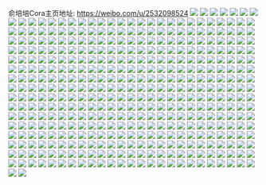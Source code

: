 俞培培Cora主页地址: https://weibo.com/u/2532098524 
![](https://wx4.sinaimg.cn/mw2000/96ecc1dcgy1h95cq1dy2hj220e20eb29.jpg) 
![](https://wx4.sinaimg.cn/mw2000/96ecc1dcgy1h7ypdxtochj22662wbe7a.jpg) 
![](https://wx4.sinaimg.cn/mw2000/96ecc1dcgy1h7latf6qnuj22c03401kz.jpg) 
![](https://wx4.sinaimg.cn/mw2000/96ecc1dcgy1h7lasj5pj8j22c0340e82.jpg) 
![](https://wx4.sinaimg.cn/mw2000/96ecc1dcgy1h7latjulacj227w2ykqv6.jpg) 
![](https://wx4.sinaimg.cn/mw2000/96ecc1dcgy1h7lasuqstuj22c0340qv5.jpg) 
![](https://wx4.sinaimg.cn/mw2000/96ecc1dcgy1h7lat25kkjj21hg1za7wh.jpg) 
![](https://wx4.sinaimg.cn/mw2000/96ecc1dcgy1h7lat7l5vhj224s2ueu0y.jpg) 
![](https://wx4.sinaimg.cn/mw2000/96ecc1dcgy1h7las99q85j21mu26gnkj.jpg) 
![](https://wx4.sinaimg.cn/mw2000/96ecc1dcgy1h7larsxuo4j21o02804qp.jpg) 
![](https://wx4.sinaimg.cn/mw2000/96ecc1dcgy1h7las4qdhjj228m2zi7wi.jpg) 
![](https://wx4.sinaimg.cn/mw2000/96ecc1dcgy1h6owokoynnj22zb28ie83.jpg) 
![](https://wx4.sinaimg.cn/mw2000/96ecc1dcgy1h6owom2mwuj21o0280qv5.jpg) 
![](https://wx4.sinaimg.cn/mw2000/96ecc1dcgy1h6owoolo45j22xi275u0z.jpg) 
![](https://wx4.sinaimg.cn/mw2000/96ecc1dcgy1h6owot7onnj22x22x2x6t.jpg) 
![](https://wx4.sinaimg.cn/mw2000/96ecc1dcgy1h6owouct31j21400u0n8x.jpg) 
![](https://wx4.sinaimg.cn/mw2000/96ecc1dcgy1h6owoxg3q2j22c0345hdv.jpg) 
![](https://wx4.sinaimg.cn/mw2000/96ecc1dcgy1h6owogtcwoj21kj23cgt9.jpg) 
![](https://wx4.sinaimg.cn/mw2000/96ecc1dcgy1h6owoyozkpj21xm2kt7wi.jpg) 
![](https://wx4.sinaimg.cn/mw2000/96ecc1dcgy1h6owozrm6sj21jp228npd.jpg) 
![](https://wx4.sinaimg.cn/mw2000/96ecc1dcgy1h6owp1apnfj22c0340hdu.jpg) 
![](https://wx4.sinaimg.cn/mw2000/96ecc1dcgy1h6owp2yon4j21sc2ds7wi.jpg) 
![](https://wx4.sinaimg.cn/mw2000/96ecc1dcgy1h65byu4qnxj22801o0e82.jpg) 
![](https://wx4.sinaimg.cn/mw2000/96ecc1dcgy1h65bywd6bxj22c0340qv7.jpg) 
![](https://wx4.sinaimg.cn/mw2000/96ecc1dcgy1h65byyixwwj21o0280b2a.jpg) 
![](https://wx4.sinaimg.cn/mw2000/96ecc1dcgy1h65bz0xxlej22c03404i0.jpg) 
![](https://wx4.sinaimg.cn/mw2000/96ecc1dcgy1h65bz2w274j22872yy4hz.jpg) 
![](https://wx4.sinaimg.cn/mw2000/96ecc1dcgy1h65bz4nitjj21xq2ybhaw.jpg) 
![](https://wx4.sinaimg.cn/mw2000/96ecc1dcgy1h65bz6kl5nj225h2vaao4.jpg) 
![](https://wx4.sinaimg.cn/mw2000/96ecc1dcgy1h65bzb8xshj221l2q5b2a.jpg) 
![](https://wx4.sinaimg.cn/mw2000/96ecc1dcgy1h65bz8uln1j222x2rwqv7.jpg) 
![](https://wx4.sinaimg.cn/mw2000/96ecc1dcgy1h56nfau8zwj23do52i4qt.jpg) 
![](https://wx4.sinaimg.cn/mw2000/96ecc1dcgy1h56nf6n5rfj23dw52uhdw.jpg) 
![](https://wx4.sinaimg.cn/mw2000/96ecc1dcgy1h56nfdsqgxj238f4umkjp.jpg) 
![](https://wx4.sinaimg.cn/mw2000/96ecc1dcgy1h56nfgvtnsj23do52ikjo.jpg) 
![](https://wx4.sinaimg.cn/mw2000/96ecc1dcgy1h56nfjqacqj23do52ihdw.jpg) 
![](https://wx4.sinaimg.cn/mw2000/96ecc1dcgy1h56nfmky4xj23do52ie83.jpg) 
![](https://wx4.sinaimg.cn/mw2000/96ecc1dcgy1h56nfp3cg5j21o02804qp.jpg) 
![](https://wx4.sinaimg.cn/mw2000/96ecc1dcgy1h56nfri0gwj22943061ky.jpg) 
![](https://wx4.sinaimg.cn/mw2000/96ecc1dcgy1h56nfuni9ij21o0280npd.jpg) 
![](https://wx4.sinaimg.cn/mw2000/96ecc1dcgy1h4b60st1yoj22c0340npf.jpg) 
![](https://wx4.sinaimg.cn/mw2000/96ecc1dcgy1h4b60ukrlvj22ag31xkjm.jpg) 
![](https://wx4.sinaimg.cn/mw2000/96ecc1dcgy1h4b60pdamlj22c02c0kjl.jpg) 
![](https://wx4.sinaimg.cn/mw2000/96ecc1dcgy1h48lgk88i0j21o0280hdt.jpg) 
![](https://wx4.sinaimg.cn/mw2000/96ecc1dcgy1h48lglgzpuj21o0280npd.jpg) 
![](https://wx4.sinaimg.cn/mw2000/96ecc1dcgy1h48lgiznv0j21wb2j2npd.jpg) 
![](https://wx4.sinaimg.cn/mw2000/96ecc1dcgy1h2ubi7r4uyj21o0280b29.jpg) 
![](https://wx4.sinaimg.cn/mw2000/96ecc1dcgy1h2ubiadd1bj22c0340kjm.jpg) 
![](https://wx4.sinaimg.cn/mw2000/96ecc1dcgy1h2ubibr6mcj21o0280e81.jpg) 
![](https://wx4.sinaimg.cn/mw2000/96ecc1dcgy1h2ubidnvitj21o02801ky.jpg) 
![](https://wx4.sinaimg.cn/mw2000/96ecc1dcgy1h2ubiewczcj21ma25pb29.jpg) 
![](https://wx4.sinaimg.cn/mw2000/96ecc1dcgy1h2ubig34gdj21o0280kjl.jpg) 
![](https://wx4.sinaimg.cn/mw2000/96ecc1dcgy1h2fzlbjc6bj21nv27snpd.jpg) 
![](https://wx4.sinaimg.cn/mw2000/96ecc1dcgy1h2fzldqe56j21kg23ab29.jpg) 
![](https://wx4.sinaimg.cn/mw2000/96ecc1dcgy1h2fzmh0p9hj21mz26onpd.jpg) 
![](https://wx4.sinaimg.cn/mw2000/96ecc1dcgy1h2fzmenrt9j21sc2dskjl.jpg) 
![](https://wx4.sinaimg.cn/mw2000/96ecc1dcgy1h2fzmir4ekj2340340x6p.jpg) 
![](https://wx4.sinaimg.cn/mw2000/96ecc1dcgy1h2fzl7jiebj21sc2dsqv5.jpg) 
![](https://wx4.sinaimg.cn/mw2000/96ecc1dcgy1h2e232fflpj21o0280e82.jpg) 
![](https://wx4.sinaimg.cn/mw2000/96ecc1dcgy1h2e234nu00j20u0140gqk.jpg) 
![](https://wx4.sinaimg.cn/mw2000/96ecc1dcgy1h2e237wtu5j21sc2ds1ky.jpg) 
![](https://wx4.sinaimg.cn/mw2000/96ecc1dcgy1h2e22xkbtpj21o0280kjl.jpg) 
![](https://wx4.sinaimg.cn/mw2000/96ecc1dcgy1h2e2348aomj22c03407wj.jpg) 
![](https://wx4.sinaimg.cn/mw2000/96ecc1dcgy1h2e230a3h2j22mj1ywhdu.jpg) 
![](https://wx4.sinaimg.cn/mw2000/96ecc1dcgy1h2e22vqtgbj20n01dsna7.jpg) 
![](https://wx4.sinaimg.cn/mw2000/96ecc1dcgy1h2e2392sdzj22c02c0qv5.jpg) 
![](https://wx4.sinaimg.cn/mw2000/96ecc1dcgy1h2e235wri4j20n01dstmy.jpg) 
![](https://wx4.sinaimg.cn/mw2000/96ecc1dcgy1h29er7uzkdj21sc2dskjl.jpg) 
![](https://wx4.sinaimg.cn/mw2000/96ecc1dcgy1h1uvelvdgxj20u01400vu.jpg) 
![](https://wx4.sinaimg.cn/mw2000/96ecc1dcgy1h1kjfxzlpjj20n01ds0wb.jpg) 
![](https://wx4.sinaimg.cn/mw2000/96ecc1dcgy1h1kjg0ekuuj20n01dsk6y.jpg) 
![](https://wx4.sinaimg.cn/mw2000/96ecc1dcgy1h1kjg1eyhej20n01ds43w.jpg) 
![](https://wx4.sinaimg.cn/mw2000/96ecc1dcgy1h1kjg2ivgsj20n01dsjvn.jpg) 
![](https://wx4.sinaimg.cn/mw2000/96ecc1dcgy1h1bfjbrac2j21mc25sqv5.jpg) 
![](https://wx4.sinaimg.cn/mw2000/96ecc1dcgy1h1bfjcwahoj21o0280npd.jpg) 
![](https://wx4.sinaimg.cn/mw2000/96ecc1dcgy1h1bfjeg8tjj21o0280u0x.jpg) 
![](https://wx4.sinaimg.cn/mw2000/96ecc1dcgy1h1bfjg6ppbj21o0280npd.jpg) 
![](https://wx4.sinaimg.cn/mw2000/96ecc1dcgy1h1bfjheneyj21ii20o1kx.jpg) 
![](https://wx4.sinaimg.cn/mw2000/96ecc1dcgy1h1bfja5fw3j21o0280x6p.jpg) 
![](https://wx4.sinaimg.cn/mw2000/96ecc1dcgy1h1bfjilxpej21o0280npd.jpg) 
![](https://wx4.sinaimg.cn/mw2000/96ecc1dcgy1h1bfjkmkorj22xk2xknpe.jpg) 
![](https://wx4.sinaimg.cn/mw2000/96ecc1dcgy1h1bfjm3mpoj21o0280qv5.jpg) 
![](https://wx4.sinaimg.cn/mw2000/96ecc1dcgy1h127fz6kkzj237k4tc4qx.jpg) 
![](https://wx4.sinaimg.cn/mw2000/96ecc1dcgy1h127fuvgsej22xg4e6e87.jpg) 
![](https://wx4.sinaimg.cn/mw2000/96ecc1dcgy1h127g53wjoj24tc37kqvb.jpg) 
![](https://wx4.sinaimg.cn/mw2000/96ecc1dcgy1h127g90hssj237k4tcnpj.jpg) 
![](https://wx4.sinaimg.cn/mw2000/96ecc1dcgy1h127gb69z8j21o0280hdt.jpg) 
![](https://wx4.sinaimg.cn/mw2000/96ecc1dcgy1h127gg95a2j237k4tcnpj.jpg) 
![](https://wx4.sinaimg.cn/mw2000/96ecc1dcgy1h127gi6r8pj21o02801ky.jpg) 
![](https://wx4.sinaimg.cn/mw2000/96ecc1dcgy1h127gl5hlqj237k4tcnpi.jpg) 
![](https://wx4.sinaimg.cn/mw2000/96ecc1dcgy1h127gmmqyaj21o0280kjl.jpg) 
![](https://wx4.sinaimg.cn/mw2000/96ecc1dcgy1h00i2op35gj22682waqv6.jpg) 
![](https://wx4.sinaimg.cn/mw2000/96ecc1dcgy1gxr68kwc5mj21o0280x6p.jpg) 
![](https://wx4.sinaimg.cn/mw2000/96ecc1dcgy1gxr69jb3rtj22c0340qv7.jpg) 
![](https://wx4.sinaimg.cn/mw2000/96ecc1dcgy1gxr6a17zqnj21o0280hdt.jpg) 
![](https://wx4.sinaimg.cn/mw2000/96ecc1dcgy1gxr6atxiq9j229w3177wj.jpg) 
![](https://wx4.sinaimg.cn/mw2000/96ecc1dcgy1gxr6tvg6t0j225f2v81l0.jpg) 
![](https://wx4.sinaimg.cn/mw2000/96ecc1dcgy1gxr6u1trwxj22ad31uhdv.jpg) 
![](https://wx4.sinaimg.cn/mw2000/96ecc1dcgy1gxr6u7t5i2j222o2rku0y.jpg) 
![](https://wx4.sinaimg.cn/mw2000/96ecc1dcgy1gxr6ubtqruj22yq2804qq.jpg) 
![](https://wx4.sinaimg.cn/mw2000/96ecc1dcgy1gxr6udearpj20u013zh54.jpg) 
![](https://wx4.sinaimg.cn/mw2000/002LmquMgy1gvbtz52go0j62kb3uge8202.jpg) 
![](https://wx4.sinaimg.cn/mw2000/002LmquMgy1gvbtz7szzbj63gg56oe8502.jpg) 
![](https://wx4.sinaimg.cn/mw2000/002LmquMgy1gvbtza8nz9j63gg56o4qt02.jpg) 
![](https://wx4.sinaimg.cn/mw2000/002LmquMgy1gurj96xhnyj61o0280npd02.jpg) 
![](https://wx4.sinaimg.cn/mw2000/002LmquMgy1gurj95u75jj61mc25snpd02.jpg) 
![](https://wx4.sinaimg.cn/mw2000/002LmquMgy1gurj984mqqj61o02801ky02.jpg) 
![](https://wx4.sinaimg.cn/mw2000/002LmquMgy1gurj9bdddmj61o0280qv502.jpg) 
![](https://wx4.sinaimg.cn/mw2000/002LmquMgy1gurj9adtwzj61mc25snpd02.jpg) 
![](https://wx4.sinaimg.cn/mw2000/002LmquMgy1gurj99edqzj61o02801ky02.jpg) 
![](https://wx4.sinaimg.cn/mw2000/002LmquMgy1gurj9eo90vj61o0280u0x02.jpg) 
![](https://wx4.sinaimg.cn/mw2000/002LmquMgy1gurj9djqr6j61jg21ye8102.jpg) 
![](https://wx4.sinaimg.cn/mw2000/002LmquMgy1gurj9ch3ytj61o02804qq02.jpg) 
![](https://wx4.sinaimg.cn/mw2000/002LmquMgy1gu2dmnwllsj639b4vzhdx02.jpg) 
![](https://wx4.sinaimg.cn/mw2000/96ecc1dcgy1gt8cugg5mjj21o0280u0x.jpg) 
![](https://wx4.sinaimg.cn/mw2000/96ecc1dcgy1gt8cuiqdxgj21o0280u0x.jpg) 
![](https://wx4.sinaimg.cn/mw2000/96ecc1dcgy1gt8cukke6uj21o0280u0x.jpg) 
![](https://wx4.sinaimg.cn/mw2000/96ecc1dcgy1gt8cun5dm0j21kh23bx6p.jpg) 
![](https://wx4.sinaimg.cn/mw2000/96ecc1dcgy1gt8cupa1ptj21o0280e81.jpg) 
![](https://wx4.sinaimg.cn/mw2000/96ecc1dcgy1gt8cuqqa90j21o0280hdt.jpg) 
![](https://wx4.sinaimg.cn/mw2000/96ecc1dcgy1gt8cuu73dsj21o0280npd.jpg) 
![](https://wx4.sinaimg.cn/mw2000/96ecc1dcgy1gt8cusvbsnj21o0280e81.jpg) 
![](https://wx4.sinaimg.cn/mw2000/96ecc1dcgy1gt8cuvmmzyj21o0280qv5.jpg) 
![](https://wx4.sinaimg.cn/mw2000/96ecc1dcgy1gt82i5lv1nj21o0280u0x.jpg) 
![](https://wx4.sinaimg.cn/mw2000/96ecc1dcgy1gt82ia1sd1j21o0280kjl.jpg) 
![](https://wx4.sinaimg.cn/mw2000/96ecc1dcgy1gt82iebm5rj21o0280qv5.jpg) 
![](https://wx4.sinaimg.cn/mw2000/96ecc1dcgy1gt82iijzxpj21o02807wh.jpg) 
![](https://wx4.sinaimg.cn/mw2000/96ecc1dcgy1gt82i0vu5nj21o0280b29.jpg) 
![](https://wx4.sinaimg.cn/mw2000/96ecc1dcgy1gt82iln73vj21o02804qp.jpg) 
![](https://wx4.sinaimg.cn/mw2000/96ecc1dcgy1gt82in90ohj211j1e14fw.jpg) 
![](https://wx4.sinaimg.cn/mw2000/96ecc1dcgy1gt82ip1orqj216j1kph69.jpg) 
![](https://wx4.sinaimg.cn/mw2000/96ecc1dcgy1gt82ir1jnzj212a1f0wwm.jpg) 
![](https://wx4.sinaimg.cn/mw2000/96ecc1dcgy1gswf2ic5j3j21o0280kjn.jpg) 
![](https://wx4.sinaimg.cn/mw2000/96ecc1dcgy1gswf2ky07sj21o02804qr.jpg) 
![](https://wx4.sinaimg.cn/mw2000/96ecc1dcgy1gswf2fogh8j21o0280hdv.jpg) 
![](https://wx4.sinaimg.cn/mw2000/96ecc1dcgy1gswf2psq6bj21o02804qs.jpg) 
![](https://wx4.sinaimg.cn/mw2000/96ecc1dcgy1gswf2qzklqj2107107e6h.jpg) 
![](https://wx4.sinaimg.cn/mw2000/96ecc1dcgy1gswf2ucfeoj21o0280x6r.jpg) 
![](https://wx4.sinaimg.cn/mw2000/96ecc1dcgy1gswf30t6w9j21o0280x6q.jpg) 
![](https://wx4.sinaimg.cn/mw2000/96ecc1dcgy1gswf2yk48yj21o0280kjn.jpg) 
![](https://wx4.sinaimg.cn/mw2000/96ecc1dcgy1gswf34e7loj21gu1yf4qr.jpg) 
![](https://wx4.sinaimg.cn/mw2000/96ecc1dcgy1grkcb0gz9mj22c0340npe.jpg) 
![](https://wx4.sinaimg.cn/mw2000/96ecc1dcgy1grkcaylcp9j21o0280hdz.jpg) 
![](https://wx4.sinaimg.cn/mw2000/96ecc1dcgy1grkcb2pm9hj22c0340x6q.jpg) 
![](https://wx4.sinaimg.cn/mw2000/96ecc1dcgy1grkcbe4mhmj21md25t4qr.jpg) 
![](https://wx4.sinaimg.cn/mw2000/96ecc1dcgy1grkcb6j84wj21o02807wm.jpg) 
![](https://wx4.sinaimg.cn/mw2000/96ecc1dcgy1grkcbc7nwlj21mh25zu0z.jpg) 
![](https://wx4.sinaimg.cn/mw2000/96ecc1dcgy1grejmm0u21j21o0280b2d.jpg) 
![](https://wx4.sinaimg.cn/mw2000/96ecc1dcgy1grejkb71dlj21o0280b2a.jpg) 
![](https://wx4.sinaimg.cn/mw2000/96ecc1dcgy1gr3nrmxef0j22c03407wh.jpg) 
![](https://wx4.sinaimg.cn/mw2000/96ecc1dcgy1gr3nrxir8kj22801o0kjn.jpg) 
![](https://wx4.sinaimg.cn/mw2000/96ecc1dcgy1gr3nryg0m4j23402c0x6p.jpg) 
![](https://wx4.sinaimg.cn/mw2000/96ecc1dcgy1gr3nrqfxcaj21o0280hdu.jpg) 
![](https://wx4.sinaimg.cn/mw2000/96ecc1dcgy1gr3nrpfir5j21o0280kjm.jpg) 
![](https://wx4.sinaimg.cn/mw2000/002LmquMgy1gr3nrref1wj61o0280hdu02.jpg) 
![](https://wx4.sinaimg.cn/mw2000/96ecc1dcgy1gr3nrtl52qj21o0280hdu.jpg) 
![](https://wx4.sinaimg.cn/mw2000/96ecc1dcgy1gr3nrw8ni3j21o0280e82.jpg) 
![](https://wx4.sinaimg.cn/mw2000/96ecc1dcgy1gr3nrv4265j21o0280kjm.jpg) 
![](https://wx4.sinaimg.cn/mw2000/96ecc1dcgy1gqp5p3bczej21lb24f4qr.jpg) 
![](https://wx4.sinaimg.cn/mw2000/96ecc1dcgy1gqc1wwml28j21o0280u0y.jpg) 
![](https://wx4.sinaimg.cn/mw2000/96ecc1dcgy1gqc1x2ven1j21kc234qv6.jpg) 
![](https://wx4.sinaimg.cn/mw2000/96ecc1dcgy1gqc1xclt28j21o02801kz.jpg) 
![](https://wx4.sinaimg.cn/mw2000/96ecc1dcgy1gqc1wp3bxfj21m325h7wj.jpg) 
![](https://wx4.sinaimg.cn/mw2000/96ecc1dcgy1gq6fc73nqxj21o0280u0z.jpg) 
![](https://wx4.sinaimg.cn/mw2000/96ecc1dcgy1gq6fc86en1j21o0280e82.jpg) 
![](https://wx4.sinaimg.cn/mw2000/96ecc1dcgy1gq6fc91k72j215s1jqqv5.jpg) 
![](https://wx4.sinaimg.cn/mw2000/96ecc1dcgy1gq6fcay1fqj21o02801kz.jpg) 
![](https://wx4.sinaimg.cn/mw2000/96ecc1dcgy1gq6fccj1fdj21o01o0b2a.jpg) 
![](https://wx4.sinaimg.cn/mw2000/96ecc1dcgy1gq6fceqx7aj24il2wlnpl.jpg) 
![](https://wx4.sinaimg.cn/mw2000/96ecc1dcgy1gq6fcgxivzj21ma25sx6s.jpg) 
![](https://wx4.sinaimg.cn/mw2000/96ecc1dcgy1gq6fc5p3eyj21ma25sb2d.jpg) 
![](https://wx4.sinaimg.cn/mw2000/96ecc1dcgy1gq6fciswo1j21ma25s7wl.jpg) 
![](https://wx4.sinaimg.cn/mw2000/96ecc1dcgy1gq6fclwz9lj23402c0he5.jpg) 
![](https://wx4.sinaimg.cn/mw2000/96ecc1dcgy1gq6fco102zj22c0340npe.jpg) 
![](https://wx4.sinaimg.cn/mw2000/96ecc1dcgy1gq6fcp6fh8j22c03407wi.jpg) 
![](https://wx4.sinaimg.cn/mw2000/96ecc1dcgy1gq6f8fkk76j21o0280npf.jpg) 
![](https://wx4.sinaimg.cn/mw2000/96ecc1dcgy1gq6f8h60crj22801o0b2b.jpg) 
![](https://wx4.sinaimg.cn/mw2000/96ecc1dcgy1gq6f8l6xp3j23gg56okk0.jpg) 
![](https://wx4.sinaimg.cn/mw2000/96ecc1dcgy1gq6f8p9l9mj21wecn44qv.jpg) 
![](https://wx4.sinaimg.cn/mw2000/96ecc1dcgy1gq6f8rrqa6j22801o07wl.jpg) 
![](https://wx4.sinaimg.cn/mw2000/96ecc1dcgy1gq6f8v6eqbj21x07o0e84.jpg) 
![](https://wx4.sinaimg.cn/mw2000/96ecc1dcgy1gq6f8w3q2fj21400u01gt.jpg) 
![](https://wx4.sinaimg.cn/mw2000/96ecc1dcgy1gq6f8xqgnbj22c0340npg.jpg) 
![](https://wx4.sinaimg.cn/mw2000/96ecc1dcgy1gq6f8e6rjij22c02c0hdw.jpg) 
![](https://wx4.sinaimg.cn/mw2000/96ecc1dcly1gnfezyn3i0j21o0280hdv.jpg) 
![](https://wx4.sinaimg.cn/mw2000/96ecc1dcly1gnff023kj5j21o0280x6r.jpg) 
![](https://wx4.sinaimg.cn/mw2000/96ecc1dcly1gnfezs4lfqj21h91z2kjm.jpg) 
![](https://wx4.sinaimg.cn/mw2000/96ecc1dcly1gnff042kg8j21o02804qr.jpg) 
![](https://wx4.sinaimg.cn/mw2000/96ecc1dcly1gncxadn0tjj21o0280hdv.jpg) 
![](https://wx4.sinaimg.cn/mw2000/96ecc1dcly1gncxaf3ianj21o0280npf.jpg) 
![](https://wx4.sinaimg.cn/mw2000/96ecc1dcly1gncxaghboxj21kj23dkjn.jpg) 
![](https://wx4.sinaimg.cn/mw2000/96ecc1dcly1gncxabp5wqj22zx4hwu18.jpg) 
![](https://wx4.sinaimg.cn/mw2000/96ecc1dcly1gncxayvb8kj222b1ebhdu.jpg) 
![](https://wx4.sinaimg.cn/mw2000/96ecc1dcly1gncxb2odouj23344mo7ws.jpg) 
![](https://wx4.sinaimg.cn/mw2000/96ecc1dcly1gncxaxankdj22vr4bmnpo.jpg) 
![](https://wx4.sinaimg.cn/mw2000/96ecc1dcly1gncxbqup22j23344mo4r3.jpg) 
![](https://wx4.sinaimg.cn/mw2000/96ecc1dcly1gncxbw2439j23344mox72.jpg) 
![](https://wx4.sinaimg.cn/mw2000/96ecc1dcly1gmu3aci9tdj23di528kjt.jpg) 
![](https://wx4.sinaimg.cn/mw2000/96ecc1dcly1gmf3f9wh8dj21o0280x6x.jpg) 
![](https://wx4.sinaimg.cn/mw2000/96ecc1dcly1gmf3gh53wcj21jy22me8a.jpg) 
![](https://wx4.sinaimg.cn/mw2000/96ecc1dcly1gmf3f3jq6bj21o0280x6x.jpg) 
![](https://wx4.sinaimg.cn/mw2000/96ecc1dcly1gmf3erfhq4j20u014077k.jpg) 
![](https://wx4.sinaimg.cn/mw2000/96ecc1dcly1gmf3fghak3j23402c0qvc.jpg) 
![](https://wx4.sinaimg.cn/mw2000/96ecc1dcly1gmf3flg21dj22642w6e86.jpg) 
![](https://wx4.sinaimg.cn/mw2000/96ecc1dcly1gmf3ex4xf7j21o0280he0.jpg) 
![](https://wx4.sinaimg.cn/mw2000/96ecc1dcly1gmf3eqsgz7j22qc21qqv7.jpg) 
![](https://wx4.sinaimg.cn/mw2000/96ecc1dcly1gmf3ehsu9tj21o02801l5.jpg) 
![](https://wx4.sinaimg.cn/mw2000/96ecc1dcly1gmf3emyr7lj21x0bbie87.jpg) 
![](https://wx4.sinaimg.cn/mw2000/96ecc1dcly1gmf3gakhwtj20u01407wi.jpg) 
![](https://wx4.sinaimg.cn/mw2000/96ecc1dcly1gmf3g3p1fqj21x0a80b30.jpg) 
![](https://wx4.sinaimg.cn/mw2000/96ecc1dcly1gmf3gkdqbuj21o02804qs.jpg) 
![](https://wx4.sinaimg.cn/mw2000/96ecc1dcly1gmf3kb6aboj20u01t0thg.jpg) 
![](https://wx4.sinaimg.cn/mw2000/96ecc1dcly1gmf3grga67j21o02801l5.jpg) 
![](https://wx4.sinaimg.cn/mw2000/96ecc1dcly1glz8lv6necj21o0280kjn.jpg) 
![](https://wx4.sinaimg.cn/mw2000/96ecc1dcly1glz8lcd1d8j21o02801kz.jpg) 
![](https://wx4.sinaimg.cn/mw2000/96ecc1dcly1glz8lrd7t7j21o0280npf.jpg) 
![](https://wx4.sinaimg.cn/mw2000/96ecc1dcly1glz8lhitcpj21o02807wj.jpg) 
![](https://wx4.sinaimg.cn/mw2000/96ecc1dcly1glz8m5yz57j21o02yoqv6.jpg) 
![](https://wx4.sinaimg.cn/mw2000/96ecc1dcly1glz8llsrhkj21o0280hdv.jpg) 
![](https://wx4.sinaimg.cn/mw2000/96ecc1dcly1glz8m2kx5wj21o0280e83.jpg) 
![](https://wx4.sinaimg.cn/mw2000/96ecc1dcly1glz8lyw03qj21o0280qv7.jpg) 
![](https://wx4.sinaimg.cn/mw2000/96ecc1dcly1glz8l8l4tqj21o0280e83.jpg) 
![](https://wx4.sinaimg.cn/mw2000/96ecc1dcly1glejkg99naj21o0280hdv.jpg) 
![](https://wx4.sinaimg.cn/mw2000/96ecc1dcly1glejkicnfyj21o0280e83.jpg) 
![](https://wx4.sinaimg.cn/mw2000/96ecc1dcly1glejlaeofqj21o0280npf.jpg) 
![](https://wx4.sinaimg.cn/mw2000/96ecc1dcly1glejkwunh1j22a3340qv6.jpg) 
![](https://wx4.sinaimg.cn/mw2000/96ecc1dcly1glejk9izegj21o02804qs.jpg) 
![](https://wx4.sinaimg.cn/mw2000/96ecc1dcly1glejl7n9r6j22c0340e82.jpg) 
![](https://wx4.sinaimg.cn/mw2000/96ecc1dcly1glejklidwbj21jc280kjn.jpg) 
![](https://wx4.sinaimg.cn/mw2000/96ecc1dcly1glejkmkindj21o0280b29.jpg) 
![](https://wx4.sinaimg.cn/mw2000/96ecc1dcly1glejknpokcj21o0280qv5.jpg) 
![](https://wx4.sinaimg.cn/mw2000/96ecc1dcly1glejkqtgk2j22c0340e82.jpg) 
![](https://wx4.sinaimg.cn/mw2000/96ecc1dcly1glejkp8qcvj22zn28qe82.jpg) 
![](https://wx4.sinaimg.cn/mw2000/96ecc1dcly1glejksvg4yj22c03404qq.jpg) 
![](https://wx4.sinaimg.cn/mw2000/96ecc1dcly1glejl03woyj22c0340kjn.jpg) 
![](https://wx4.sinaimg.cn/mw2000/96ecc1dcly1glejl3rgqnj22c0340b2b.jpg) 
![](https://wx4.sinaimg.cn/mw2000/96ecc1dcly1gi33fve4g3j21o02801kz.jpg) 
![](https://wx4.sinaimg.cn/mw2000/96ecc1dcly1gi33fxqvujj21o0280x6q.jpg) 
![](https://wx4.sinaimg.cn/mw2000/96ecc1dcly1gi33g04z8yj21o0280kjn.jpg) 
![](https://wx4.sinaimg.cn/mw2000/96ecc1dcly1gi33g21vp2j21o0280kjn.jpg) 
![](https://wx4.sinaimg.cn/mw2000/96ecc1dcly1ggsjnm16vgj21mc25sqv5.jpg) 
![](https://wx4.sinaimg.cn/mw2000/96ecc1dcly1ggsjnl4883j21mc25sb29.jpg) 
![](https://wx4.sinaimg.cn/mw2000/96ecc1dcly1ggsjnmvflaj21mc25snpd.jpg) 
![](https://wx4.sinaimg.cn/mw2000/96ecc1dcly1gdy3w9a6pbj21h02m8kjm.jpg) 
![](https://wx4.sinaimg.cn/mw2000/96ecc1dcly1gdy3wa6ytij21hi2n3npe.jpg) 
![](https://wx4.sinaimg.cn/mw2000/96ecc1dcly1gdy3wb9v11j21o02yokjm.jpg) 
![](https://wx4.sinaimg.cn/mw2000/96ecc1dcly1gdy3w8ezesj21kg2sd1kz.jpg) 
![](https://wx4.sinaimg.cn/mw2000/96ecc1dcly1gdjva52xzrj250c3c87x8.jpg) 
![](https://wx4.sinaimg.cn/mw2000/96ecc1dcly1gdj4fe9u07j22c0340u10.jpg) 
![](https://wx4.sinaimg.cn/mw2000/96ecc1dcly1gdj4fji1blj21c20ise4n.jpg) 
![](https://wx4.sinaimg.cn/mw2000/96ecc1dcly1gdj4fbthd1j22c0340u11.jpg) 
![](https://wx4.sinaimg.cn/mw2000/96ecc1dcly1gdj4fin1hoj22c02c07wl.jpg) 
![](https://wx4.sinaimg.cn/mw2000/96ecc1dcly1gdj4fkp6fqj21o02yox6s.jpg) 
![](https://wx4.sinaimg.cn/mw2000/96ecc1dcly1gdj4fn0orcj22c0340hdw.jpg) 
![](https://wx4.sinaimg.cn/mw2000/96ecc1dcly1gdj4f986btj21o02yo7wl.jpg) 
![](https://wx4.sinaimg.cn/mw2000/96ecc1dcly1gdj4fnqawbj20c809zmxt.jpg) 
![](https://wx4.sinaimg.cn/mw2000/96ecc1dcly1gdj4fggeyaj22c02c0u10.jpg) 
![](https://wx4.sinaimg.cn/mw2000/96ecc1dcly1gco0lqltfuj20u01a1b2j.jpg) 
![](https://wx4.sinaimg.cn/mw2000/96ecc1dcly1gco0lu0z8xj20u01aku1b.jpg) 
![](https://wx4.sinaimg.cn/mw2000/96ecc1dcly1gco0lvzpkyj20u01771l6.jpg) 
![](https://wx4.sinaimg.cn/mw2000/96ecc1dcly1gco0lyz1xvj20u01901la.jpg) 
![](https://wx4.sinaimg.cn/mw2000/96ecc1dcly1gco0m0ysywj20u01904r3.jpg) 
![](https://wx4.sinaimg.cn/mw2000/96ecc1dcly1gco0m3plzmj20u019tu18.jpg) 
![](https://wx4.sinaimg.cn/mw2000/96ecc1dcly1gco0m7slizj20u01944r3.jpg) 
![](https://wx4.sinaimg.cn/mw2000/96ecc1dcly1gco0mo6yj1j20u0190b2p.jpg) 
![](https://wx4.sinaimg.cn/mw2000/96ecc1dcly1gco0mq7c53j20u01901l8.jpg) 
![](https://wx4.sinaimg.cn/mw2000/96ecc1dcly1gco0munscqj20u018dqvf.jpg) 
![](https://wx4.sinaimg.cn/mw2000/96ecc1dcly1gco0n18hfxj20u011gnpn.jpg) 
![](https://wx4.sinaimg.cn/mw2000/96ecc1dcly1gco0mwfrpfj20u019ie8d.jpg) 
![](https://wx4.sinaimg.cn/mw2000/96ecc1dcly1gco0jov926j20u018ae8b.jpg) 
![](https://wx4.sinaimg.cn/mw2000/96ecc1dcly1gco0jrvqgxj20u0190nps.jpg) 
![](https://wx4.sinaimg.cn/mw2000/96ecc1dcly1gco0jtvgv6j20u0190x6y.jpg) 
![](https://wx4.sinaimg.cn/mw2000/96ecc1dcly1gco0jviwofj20u0190npo.jpg) 
![](https://wx4.sinaimg.cn/mw2000/96ecc1dcly1gco0jwr28yj20u0190x6y.jpg) 
![](https://wx4.sinaimg.cn/mw2000/96ecc1dcly1gco0k03l2nj20u0190kjr.jpg) 
![](https://wx4.sinaimg.cn/mw2000/96ecc1dcly1gco0k2wck1j20u0190u16.jpg) 
![](https://wx4.sinaimg.cn/mw2000/96ecc1dcly1gco0k6wz6ej20u0190he7.jpg) 
![](https://wx4.sinaimg.cn/mw2000/96ecc1dcly1gco0k86ekzj20u0190b2e.jpg) 
![](https://wx4.sinaimg.cn/mw2000/96ecc1dcly1gcnzrchyt6j23do52ie88.jpg) 
![](https://wx4.sinaimg.cn/mw2000/96ecc1dcly1gcny3x6vnnj24g02yonpv.jpg) 
![](https://wx4.sinaimg.cn/mw2000/96ecc1dcly1gcny4228ebj24g02yoheb.jpg) 
![](https://wx4.sinaimg.cn/mw2000/96ecc1dcly1gcny45k41pj24g02yokjw.jpg) 
![](https://wx4.sinaimg.cn/mw2000/96ecc1dcly1gcny49dtqcj24g02yo7wz.jpg) 
![](https://wx4.sinaimg.cn/mw2000/96ecc1dcly1gcny4cty51j24g02yohe1.jpg) 
![](https://wx4.sinaimg.cn/mw2000/96ecc1dcly1gcny4fu35aj22yo4g07wt.jpg) 
![](https://wx4.sinaimg.cn/mw2000/96ecc1dcly1gcny4jny56j22yo4jfb2s.jpg) 
![](https://wx4.sinaimg.cn/mw2000/96ecc1dcly1gcny3sqxi3j22yo4kh4r1.jpg) 
![](https://wx4.sinaimg.cn/mw2000/96ecc1dcly1gcny4m5hvcj20wgcn3u0z.jpg) 
![](https://wx4.sinaimg.cn/mw2000/96ecc1dcly1gcny4pus5aj24g02yob2l.jpg) 
![](https://wx4.sinaimg.cn/mw2000/96ecc1dcly1gcny4wfaodj253433ikk4.jpg) 
![](https://wx4.sinaimg.cn/mw2000/96ecc1dcly1gcny5lic43j24g02yonpu.jpg) 
![](https://wx4.sinaimg.cn/mw2000/96ecc1dcly1gcl8wd0avyj20u0190x6w.jpg) 
![](https://wx4.sinaimg.cn/mw2000/96ecc1dcly1gbwftra9z7j234i4oqhdz.jpg) 
![](https://wx4.sinaimg.cn/mw2000/96ecc1dcly1gboegsdho3j23344moqvc.jpg) 
![](https://wx4.sinaimg.cn/mw2000/96ecc1dcly1gbocbgahz4j21o02yokjo.jpg) 
![](https://wx4.sinaimg.cn/mw2000/96ecc1dcly1gbdts0oz74j20u0190e8e.jpg) 
![](https://wx4.sinaimg.cn/mw2000/96ecc1dcly1gb3k7oom4tj23402c01l4.jpg) 
![](https://wx4.sinaimg.cn/mw2000/96ecc1dcly1gb3k7887coj23402c0npj.jpg) 
![](https://wx4.sinaimg.cn/mw2000/96ecc1dcly1gb3k7xfprbj22c02c0npf.jpg) 
![](https://wx4.sinaimg.cn/mw2000/96ecc1dcly1gb3k8753esj22c02c0qv7.jpg) 
![](https://wx4.sinaimg.cn/mw2000/96ecc1dcly1gb28y6juthj22c03401l2.jpg) 
![](https://wx4.sinaimg.cn/mw2000/96ecc1dcly1gb28x9yi78j22c03404qt.jpg) 
![](https://wx4.sinaimg.cn/mw2000/96ecc1dcly1galzurnu29j23401r04qu.jpg) 
![](https://wx4.sinaimg.cn/mw2000/96ecc1dcly1gabslvf1mnj21o0280b2d.jpg) 
![](https://wx4.sinaimg.cn/mw2000/96ecc1dcly1gabsmate2jj21o0280e85.jpg) 
![](https://wx4.sinaimg.cn/mw2000/96ecc1dcly1gabsmqfxhgj21o02807wl.jpg) 
![](https://wx4.sinaimg.cn/mw2000/96ecc1dcly1gabsmy338wj21o0280u0y.jpg) 
![](https://wx4.sinaimg.cn/mw2000/96ecc1dcly1gabsnbh115j21sc2dsu10.jpg) 
![](https://wx4.sinaimg.cn/mw2000/96ecc1dcly1gabsnp4i4mj21o02801l1.jpg) 
![](https://wx4.sinaimg.cn/mw2000/96ecc1dcly1gabso6800ej21sc2ds4qw.jpg) 
![](https://wx4.sinaimg.cn/mw2000/96ecc1dcly1gabsodxjhbj21o02807wl.jpg) 
![](https://wx4.sinaimg.cn/mw2000/96ecc1dcly1gabsomj799j21o02804qt.jpg) 
![](https://wx4.sinaimg.cn/mw2000/96ecc1dcly1ga6sljriiqj21o0280kjn.jpg) 
![](https://wx4.sinaimg.cn/mw2000/96ecc1dcly1ga6slfkga7j21o02807wj.jpg) 
![](https://wx4.sinaimg.cn/mw2000/96ecc1dcly1ga6sll4b53j21c20ishaf.jpg) 
![](https://wx4.sinaimg.cn/mw2000/96ecc1dcly1g9jza2j2k5j22c03404qt.jpg) 
![](https://wx4.sinaimg.cn/mw2000/96ecc1dcly1g9jz9ubwftj22c0340u10.jpg) 
![](https://wx4.sinaimg.cn/mw2000/96ecc1dcly1g9jzafxnqej21o027ue82.jpg) 
![](https://wx4.sinaimg.cn/mw2000/96ecc1dcly1g93rthsu5sj24mo334npm.jpg) 
![](https://wx4.sinaimg.cn/mw2000/96ecc1dcly1g7y8u50mzlj23402c01l0.jpg) 
![](https://wx4.sinaimg.cn/mw2000/96ecc1dcly1g7y8ua6wz2j22c03404qs.jpg) 
![](https://wx4.sinaimg.cn/mw2000/96ecc1dcly1g7y8uf8ar7j20zk1bf4qp.jpg) 
![](https://wx4.sinaimg.cn/mw2000/96ecc1dcly1g7y8ug704uj20ku0rswsk.jpg) 
![](https://wx4.sinaimg.cn/mw2000/96ecc1dcly1g7y8ugnv1nj20ku0fm7bc.jpg) 
![](https://wx4.sinaimg.cn/mw2000/96ecc1dcly1g7y8upy09pj22c03401l2.jpg) 
![](https://wx4.sinaimg.cn/mw2000/96ecc1dcly1g7y8v5yy6mj22c0340hdw.jpg) 
![](https://wx4.sinaimg.cn/mw2000/96ecc1dcly1g7y8vh5451j22502uoqv9.jpg) 
![](https://wx4.sinaimg.cn/mw2000/96ecc1dcly1g7y8vxgq7qj23402c0x6v.jpg) 
![](https://wx4.sinaimg.cn/mw2000/96ecc1dcly1g7hyrukznpj20u05scnpu.jpg) 
![](https://wx4.sinaimg.cn/mw2000/96ecc1dcly1g7hyb0iql7j20u01904r4.jpg) 
![](https://wx4.sinaimg.cn/mw2000/96ecc1dcly1g7hyd6qyhnj21d90u0qvi.jpg) 
![](https://wx4.sinaimg.cn/mw2000/96ecc1dcly1g7hydt4yy4j20u0190npt.jpg) 
![](https://wx4.sinaimg.cn/mw2000/96ecc1dcly1g7hyfyed91j20u01904r7.jpg) 
![](https://wx4.sinaimg.cn/mw2000/96ecc1dcly1g7hyhpu0lcj21900u07wx.jpg) 
![](https://wx4.sinaimg.cn/mw2000/96ecc1dcly1g7hyi8liykj20u01901lc.jpg) 
![](https://wx4.sinaimg.cn/mw2000/96ecc1dcly1g7hyqxwf93j21fv0u0000.jpg) 
![](https://wx4.sinaimg.cn/mw2000/96ecc1dcly1g7hyr3az27j20u0190kk1.jpg) 
![](https://wx4.sinaimg.cn/mw2000/96ecc1dcly1g7hxv0nkz2j20u0190x75.jpg) 
![](https://wx4.sinaimg.cn/mw2000/96ecc1dcly1g7hwwon48ej20u0190x72.jpg) 
![](https://wx4.sinaimg.cn/mw2000/96ecc1dcgy1g64e1ic8efj21ue2fz7wj.jpg) 
![](https://wx4.sinaimg.cn/mw2000/96ecc1dcly1g4az31qs1dj22pu42r1l8.jpg) 
![](https://wx4.sinaimg.cn/mw2000/96ecc1dcly1g4az1ioc9cj22ez37z7wk.jpg) 
![](https://wx4.sinaimg.cn/mw2000/96ecc1dcly1g4az1bp8t9j22c0340qv8.jpg) 
![](https://wx4.sinaimg.cn/mw2000/96ecc1dcly1g47z75ypi0j22c03404qs.jpg) 
![](https://wx4.sinaimg.cn/mw2000/96ecc1dcly1g1ni2ztwcnj21hb0u04r4.jpg) 
![](https://wx4.sinaimg.cn/mw2000/96ecc1dcly1g1ni32p9uqj20u0190b2l.jpg) 
![](https://wx4.sinaimg.cn/mw2000/96ecc1dcly1g1ni36xgtuj20u01907ww.jpg) 
![](https://wx4.sinaimg.cn/mw2000/96ecc1dcly1g1ni6rlns8j21et0u0e8f.jpg) 
![](https://wx4.sinaimg.cn/mw2000/96ecc1dcly1g1ni6u8x3lj20u0190x6z.jpg) 
![](https://wx4.sinaimg.cn/mw2000/96ecc1dcly1g1ni6xymcwj21900u01lc.jpg) 
![](https://wx4.sinaimg.cn/mw2000/96ecc1dcly1g1ni73tatwj20u0190u19.jpg) 
![](https://wx4.sinaimg.cn/mw2000/96ecc1dcly1g1ni779cj0j20u0190u19.jpg) 
![](https://wx4.sinaimg.cn/mw2000/96ecc1dcly1g1ni7af810j20u0190u19.jpg) 
![](https://wx4.sinaimg.cn/mw2000/96ecc1dcly1g09js720wyj22c0340kjq.jpg) 
![](https://wx4.sinaimg.cn/mw2000/96ecc1dcly1g09js5c6vcj22c03407wm.jpg) 
![](https://wx4.sinaimg.cn/mw2000/96ecc1dcly1g06xlrshr1j22c0340qv8.jpg) 
![](https://wx4.sinaimg.cn/mw2000/96ecc1dcly1fzsjmpfd5bj22s01k8hdu.jpg) 
![](https://wx4.sinaimg.cn/mw2000/96ecc1dcly1fzek42qny0j22c0340hdu.jpg) 
![](https://wx4.sinaimg.cn/mw2000/96ecc1dcly1fyi11n5rs3j21o02yn4qs.jpg) 
![](https://wx4.sinaimg.cn/mw2000/96ecc1dcly1fwxmnrvyybj21z4140b29.jpg) 
![](https://wx4.sinaimg.cn/mw2000/96ecc1dcly1fwpe72hpprj20k00zk14s.jpg) 
![](https://wx4.sinaimg.cn/mw2000/96ecc1dcly1fw5ah86z9fj20qo0zkqjg.jpg) 
![](https://wx4.sinaimg.cn/mw2000/96ecc1dcly1fw5ah6sam7j20qo0zkh1v.jpg) 
![](https://wx4.sinaimg.cn/mw2000/96ecc1dcly1fvpnaem5yoj20qo0zk7jd.jpg) 
![](https://wx4.sinaimg.cn/mw2000/96ecc1dcly1fvpnacnaozj20qo0zkh0n.jpg) 
![](https://wx4.sinaimg.cn/mw2000/96ecc1dcgy1fvbjfp6yt2j22c02c1e82.jpg) 
![](https://wx4.sinaimg.cn/mw2000/96ecc1dcgy1fvbjejcyj0j21ho1zk7wi.jpg) 
![](https://wx4.sinaimg.cn/mw2000/96ecc1dcgy1fvbjibe66yj23402c0npd.jpg) 
![](https://wx4.sinaimg.cn/mw2000/96ecc1dcgy1fvbjgy92ygj22c02c0hdt.jpg) 
![](https://wx4.sinaimg.cn/mw2000/96ecc1dcgy1fvbjj1l3ctj20ku1121kj.jpg) 
![](https://wx4.sinaimg.cn/mw2000/96ecc1dcgy1fvbjme7i2qj21120ku1fs.jpg) 
![](https://wx4.sinaimg.cn/mw2000/96ecc1dcly1fuvkvscjzij21vo340x6u.jpg) 
![](https://wx4.sinaimg.cn/mw2000/96ecc1dcly1fug2g6au2pj23sa1ypqva.jpg) 
![](https://wx4.sinaimg.cn/mw2000/96ecc1dcly1fug2g83yxfj21ax0qo177.jpg) 
![](https://wx4.sinaimg.cn/mw2000/96ecc1dcly1fug2g94sthj20qo0qo12w.jpg) 
![](https://wx4.sinaimg.cn/mw2000/96ecc1dcly1fug2gaqbnwj21ao0qowwh.jpg) 
![](https://wx4.sinaimg.cn/mw2000/96ecc1dcly1fug2gcs0k4j21400qoqmj.jpg) 
![](https://wx4.sinaimg.cn/mw2000/96ecc1dcly1fug2chkmsoj21fa0qong6.jpg) 
![](https://wx4.sinaimg.cn/mw2000/96ecc1dcly1fug2fuyrxej222p0qon8a.jpg) 
![](https://wx4.sinaimg.cn/mw2000/96ecc1dcly1fug2gfb2hfj21ci0qoe2u.jpg) 
![](https://wx4.sinaimg.cn/mw2000/96ecc1dcly1fug2ggs7wbj21dd0qodu8.jpg) 
![](https://wx4.sinaimg.cn/mw2000/96ecc1dcly1fuexyyr2tfj223i23h4qq.jpg) 
![](https://wx4.sinaimg.cn/mw2000/96ecc1dcly1ftwk1otv6aj22c03401l1.jpg) 
![](https://wx4.sinaimg.cn/mw2000/96ecc1dcgy1frx7q12c90j21kw2dckjx.jpg) 
![](https://wx4.sinaimg.cn/mw2000/96ecc1dcgy1frx7qjswisj21kw11xhe6.jpg) 
![](https://wx4.sinaimg.cn/mw2000/96ecc1dcgy1frx7qzlf9vj21kw2dche4.jpg) 
![](https://wx4.sinaimg.cn/mw2000/96ecc1dcgy1frx7r0jcc4j21kw11x1l9.jpg) 
![](https://wx4.sinaimg.cn/mw2000/96ecc1dcgy1frx7qu73rpj21kw2dcu17.jpg) 
![](https://wx4.sinaimg.cn/mw2000/96ecc1dcgy1frx7skny5rj21kw2dc1la.jpg) 
![](https://wx4.sinaimg.cn/mw2000/96ecc1dcgy1frx7s5glaaj21kw2dcx71.jpg) 
![](https://wx4.sinaimg.cn/mw2000/96ecc1dcgy1frx7tttu0qj21kw2dcqvg.jpg) 
![](https://wx4.sinaimg.cn/mw2000/96ecc1dcgy1frx7yhi6u3j20kc7cgx6t.jpg) 
![](https://wx4.sinaimg.cn/mw2000/96ecc1dcgy1fqrh4046jgj21kw2dce87.jpg) 
![](https://wx4.sinaimg.cn/mw2000/96ecc1dcgy1fqrh4vdxnnj21kw11xhdz.jpg) 
![](https://wx4.sinaimg.cn/mw2000/96ecc1dcgy1fqrh84dx19j21kw11xx6v.jpg) 
![](https://wx4.sinaimg.cn/mw2000/96ecc1dcgy1fqrh9dpoqyj21kw2dcx6v.jpg) 
![](https://wx4.sinaimg.cn/mw2000/96ecc1dcgy1fqrhbj31k6j21kw11x4qv.jpg) 
![](https://wx4.sinaimg.cn/mw2000/96ecc1dcgy1fqrhaucmvqj21kw11x1ld.jpg) 
![](https://wx4.sinaimg.cn/mw2000/96ecc1dcgy1fqrhczfp74j21kw2dche4.jpg) 
![](https://wx4.sinaimg.cn/mw2000/96ecc1dcgy1fqrhdol64bj21kw11xx6v.jpg) 
![](https://wx4.sinaimg.cn/mw2000/96ecc1dcgy1fqrhjqbfbkj20np68d4qt.jpg) 
![](https://wx4.sinaimg.cn/mw2000/96ecc1dcgy1fqeqt12pjjj21kw2dcx75.jpg) 
![](https://wx4.sinaimg.cn/mw2000/96ecc1dcgy1fq4dp4dra8j21kw0y21lb.jpg) 
![](https://wx4.sinaimg.cn/mw2000/96ecc1dcgy1fqes15bfckj21kw11x1la.jpg) 
![](https://wx4.sinaimg.cn/mw2000/96ecc1dcgy1fqes1bvlgaj21kw11x4r4.jpg) 
![](https://wx4.sinaimg.cn/mw2000/96ecc1dcgy1fqes17yjadj21kw2dc4r3.jpg) 
![](https://wx4.sinaimg.cn/mw2000/96ecc1dcgy1fqes13rbu9j21kw11xnpt.jpg) 
![](https://wx4.sinaimg.cn/mw2000/96ecc1dcly1fqd5s4krqaj21ho1zkqv5.jpg) 
![](https://wx4.sinaimg.cn/mw2000/96ecc1dcly1fp6ote7p85j21ho1zku0x.jpg) 
